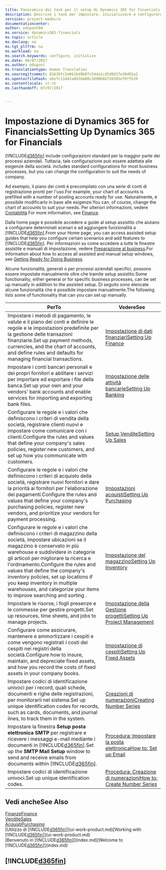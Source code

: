```yaml
---
title: Panoramica dei task per il setup di Dynamics 365 for Financials| Documenti Microsoft
description: Descrive i task per impostare, inizializzare e configurare Dynamics 365 for Financials in base alle esigenze.
services: project-madeira
documentationcenter: 
author: edupont04
ms.service: dynamics365-financials
ms.topic: article
ms.devlang: na
ms.tgt_pltfrm: na
ms.workload: na
ms.search.keywords: configure, initialize
ms.date: 06/07/2017
ms.author: edupont
ms.translationtype: Human Translation
ms.sourcegitcommit: 81636fc2e661bd9b07c54da1cd5d0d27e30d01a2
ms.openlocfilehash: e6efc11442a693da00c289866b726345ef97fb39
ms.contentlocale: it-ch
ms.lasthandoff: 07/07/2017


---
```

# <a name="setting-up-dynamics-365-for-financials"></a><span data-ttu-id="22651-103">Impostazione di Dynamics 365 for Financials</span><span class="sxs-lookup"><span data-stu-id="22651-103">Setting Up Dynamics 365 for Financials</span></span>
[!INCLUDE[d365fin](includes/d365fin_md.md)]<span data-ttu-id="22651-104"> include configurazioni standard per la maggior parte dei processi aziendali. Tuttavia, tale configurazione può essere adattata alle esigenze della società.</span><span class="sxs-lookup"><span data-stu-id="22651-104"> includes standard configurations for most business processes, but you can change the configuration to suit the needs of company.</span></span>

<span data-ttu-id="22651-105">Ad esempio, il piano dei conti è precompilato con una serie di conti di registrazione pronti per l'uso.</span><span class="sxs-lookup"><span data-stu-id="22651-105">For example, your chart of accounts is prefilled with a number of posting accounts ready for use.</span></span> <span data-ttu-id="22651-106">Naturalmente, è possibile modificarlo in base alle esigenze.</span><span class="sxs-lookup"><span data-stu-id="22651-106">You can, of course, change the chart of accounts to suit your needs.</span></span> <span data-ttu-id="22651-107">Per ulteriori informazioni, vedere [Contabilità](finance.md).</span><span class="sxs-lookup"><span data-stu-id="22651-107">For more information, see [Finance](finance.md).</span></span>

<span data-ttu-id="22651-108">Dalla home page è possibile accedere a guide al setup assistito che aiutano a configurare determinati scenari e ad aggiungere funzionalità a [!INCLUDE[d365fin](includes/d365fin_md.md)].</span><span class="sxs-lookup"><span data-stu-id="22651-108">From your Home page, you can access assisted setup guides that help you configure certain scenarios and add features to [!INCLUDE[d365fin](includes/d365fin_md.md)].</span></span> <span data-ttu-id="22651-109">Per informazioni su come accedere a tutte le finestre assistite e manuali di impostazione, vedere [Preparazione al business](ui-get-ready-business.md).</span><span class="sxs-lookup"><span data-stu-id="22651-109">For information about how to access all assisted and manual setup windows, see [Getting Ready for Doing Business](ui-get-ready-business.md).</span></span>

<span data-ttu-id="22651-110">Alcune funzionalità, generali o per processi aziendali specifici, possono essere impostate manualmente oltre che tramite setup assistito.</span><span class="sxs-lookup"><span data-stu-id="22651-110">Some functionality, either general or for specific business processes, can be set up manually in addition to the assisted setup.</span></span> <span data-ttu-id="22651-111">Di seguito sono elencate alcune funzionalità che è possibile impostare manualmente.</span><span class="sxs-lookup"><span data-stu-id="22651-111">The following lists some of functionality that can you can set up manually.</span></span>

| <span data-ttu-id="22651-112">Per</span><span class="sxs-lookup"><span data-stu-id="22651-112">To</span></span> | <span data-ttu-id="22651-113">Vedere</span><span class="sxs-lookup"><span data-stu-id="22651-113">See</span></span> |
| --- | --- |
| <span data-ttu-id="22651-114">Impostare i metodi di pagamento, le valute e il piano dei conti e definire le regole e le impostazioni predefinite per la gestione delle transazioni finanziarie.</span><span class="sxs-lookup"><span data-stu-id="22651-114">Set up payment methods, currencies, and the chart of accounts, and define rules and defaults for managing financial transactions.</span></span> |[<span data-ttu-id="22651-115">Impostazione di dati finanziari</span><span class="sxs-lookup"><span data-stu-id="22651-115">Setting Up Finance</span></span>](finance-setup-finance.md) |
| <span data-ttu-id="22651-116">Impostare i conti bancari personali e dei propri fornitori e abilitare i servizi per importare ed esportare i file della banca.</span><span class="sxs-lookup"><span data-stu-id="22651-116">Set up your own and your vendors' bank accounts and enable services for importing and exporting bank files.</span></span> |[<span data-ttu-id="22651-117">Impostazione delle attività bancarie</span><span class="sxs-lookup"><span data-stu-id="22651-117">Setting Up Banking</span></span>](bank-setup-banking.md) |
| <span data-ttu-id="22651-118">Configurare le regole e i valori che definiscono i criteri di vendita della società, registrare clienti nuovi e impostare come comunicare con i clienti.</span><span class="sxs-lookup"><span data-stu-id="22651-118">Configure the rules and values that define your company's sales policies, register new customers, and set up how you communicate with customers.</span></span> |[<span data-ttu-id="22651-119">Setup Vendite</span><span class="sxs-lookup"><span data-stu-id="22651-119">Setting Up Sales</span></span>](sales-setup-sales.md) |
| <span data-ttu-id="22651-120">Configurare le regole e i valori che definiscono i criteri di acquisto della società, registrare nuovi fornitori e dare la priorità ai fornitori per l'elaborazione dei pagamenti.</span><span class="sxs-lookup"><span data-stu-id="22651-120">Configure the rules and values that define your company's purchasing policies, register new vendors, and prioritize your vendors for payment processing.</span></span> |[<span data-ttu-id="22651-121">Impostazioni acquisti</span><span class="sxs-lookup"><span data-stu-id="22651-121">Setting Up Purchasing</span></span>](purchasing-setup-purchasing.md) |
| <span data-ttu-id="22651-122">Configurare le regole e i valori che definiscono i criteri di magazzino della società, impostare ubicazioni se il magazzino è conservato in più warehouse e suddividere in categorie gli articoli per migliorare la ricerca e l'ordinamento.</span><span class="sxs-lookup"><span data-stu-id="22651-122">Configure the rules and values that define the company's inventory policies, set up locations if you keep inventory in multiple warehouses, and categorize your items to improve searching and sorting .</span></span> |[<span data-ttu-id="22651-123">Impostazione del magazzino</span><span class="sxs-lookup"><span data-stu-id="22651-123">Setting Up Inventory</span></span>](inventory-setup-inventory.md) |
| <span data-ttu-id="22651-124">Impostare le risorse, i fogli presenze e le commesse per gestire progetti.</span><span class="sxs-lookup"><span data-stu-id="22651-124">Set up resources, time sheets, and jobs to manage projects.</span></span> |[<span data-ttu-id="22651-125">Impostazione della Gestione progetti</span><span class="sxs-lookup"><span data-stu-id="22651-125">Setting Up Project Management</span></span>](projects-setup-projects.md) |
| <span data-ttu-id="22651-126">Configurare come assicurare, mantenere e ammortizzare i cespiti e come vengono registrati i costi dei cespiti nei registri della società.</span><span class="sxs-lookup"><span data-stu-id="22651-126">Configure how to insure, maintain, and depreciate fixed assets, and how you record the costs of fixed assets in your company books.</span></span> |[<span data-ttu-id="22651-127">Impostazione di cespiti</span><span class="sxs-lookup"><span data-stu-id="22651-127">Setting Up Fixed Assets</span></span>](fa-setup.md) |
| <span data-ttu-id="22651-128">Impostare codici di identificazione univoci per i record, quali schede, documenti e righe delle registrazioni, per monitorarli nel sistema.</span><span class="sxs-lookup"><span data-stu-id="22651-128">Set up unique identification codes for records, such as cards, documents, and journal lines, to track them in the system.</span></span> |[<span data-ttu-id="22651-129">Creazioni di numerazioni</span><span class="sxs-lookup"><span data-stu-id="22651-129">Creating Number Series</span></span>](ui-create-number-series.md) |
| <span data-ttu-id="22651-130">Impostare la finestra **Setup posta elettronica SMTP** per registrare e ricevere i messaggi e-mail mediante i documenti in [!INCLUDE[d365fin](includes/d365fin_md.md)].</span><span class="sxs-lookup"><span data-stu-id="22651-130">Set up the **SMTP Mail Setup** window to send and receive emails from documents within [!INCLUDE[d365fin](includes/d365fin_md.md)].</span></span> |[<span data-ttu-id="22651-131">Procedura: Impostare la posta elettronica</span><span class="sxs-lookup"><span data-stu-id="22651-131">How to: Set up Email</span></span>](madeira-how-setup-email.md) |
| <span data-ttu-id="22651-132">Impostare codici di identificazione univoci.</span><span class="sxs-lookup"><span data-stu-id="22651-132">Set up unique identification codes.</span></span> |[<span data-ttu-id="22651-133">Procedura: Creazione di numerazioni</span><span class="sxs-lookup"><span data-stu-id="22651-133">How to: Create Number Series</span></span>](ui-create-number-series.md) |

## <a name="see-also"></a><span data-ttu-id="22651-134">Vedi anche</span><span class="sxs-lookup"><span data-stu-id="22651-134">See Also</span></span>
[<span data-ttu-id="22651-135">Finanze</span><span class="sxs-lookup"><span data-stu-id="22651-135">Finance</span></span>](finance.md)  
[<span data-ttu-id="22651-136">Vendite</span><span class="sxs-lookup"><span data-stu-id="22651-136">Sales</span></span>](sales-manage-sales.md)  
[<span data-ttu-id="22651-137">Acquisti</span><span class="sxs-lookup"><span data-stu-id="22651-137">Purchasing</span></span>](purchasing-manage-purchasing.md)  
<span data-ttu-id="22651-138">[Utilizzo di [!INCLUDE[d365fin](includes/d365fin_md.md)]](ui-work-product.md)</span><span class="sxs-lookup"><span data-stu-id="22651-138">[Working with [!INCLUDE[d365fin](includes/d365fin_md.md)]](ui-work-product.md)</span></span>  
<span data-ttu-id="22651-139">[Benvenuto in [!INCLUDE[d365fin](includes/d365fin_long_md.md)]](index.md)</span><span class="sxs-lookup"><span data-stu-id="22651-139">[Welcome to [!INCLUDE[d365fin](includes/d365fin_long_md.md)]](index.md)</span></span>  

## [!INCLUDE[d365fin](includes/free_trial_md.md)]
